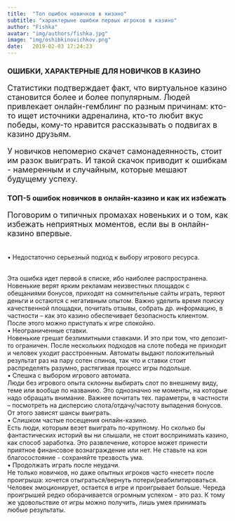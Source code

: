 ```yaml
---
title:  "Топ ошибок новичков в кизано"
subtitle: "характерыне ошибки первых игроков в казино"
author: "Fishka"
avatar: "img/authors/fishka.jpg"
image: "img/oshibkinovichkov.png"
date:   2019-02-03 17:24:23
---
```


### ОШИБКИ, ХАРАКТЕРНЫЕ ДЛЯ НОВИЧКОВ В КАЗИНО

<p style="font-size: 18px;">Статистики подтверждает факт, что виртуальное казино становится более и более популярным. Людей привлекает онлайн-гемблинг по разным причинам: кто-то ищет источники адреналина, кто-то любит вкус победы, кому-то нравится рассказывать о подвигах в казино друзьям. 
</p>

<p style="font-size: 18px;">У новичков непомерно скачет самонадеянность, стоит им разок выиграть. И такой скачок приводит к ошибкам - намеренным и случайным, которые мешают будущему успеху. 
</p>

### ТОП-5 ошибок новичков в онлайн-казино и как их избежать

<p style="font-size: 18px;">Поговорим о типичных промахах новеньких и о том, как избежать неприятных моментов, если вы в онлайн-казино впервые.

<br>• Недостаточно серьезный подход к выбору игрового ресурса.

<br>Эта ошибка идет первой в списке, ибо наиболее распространена. Новенькие верят ярким рекламам неизвестных площадок с обещаниями бонусов, приходят на сомнительные сайты играть, теряют деньги и остаются с негативным опытом. Важно уделить время поиску качественной площадки, почитать отзывы, собрать др. информацию, в частности – как это казино обеспечивает безопасность клиентом. После этого можно приступать к игре спокойно.
<br>• Неограниченные ставки.
<br>Новенькие грешат безлимитными ставками. И это при том, что депозит-то ограничен. После нескольких подходов на слоте победа не приходит и человек уходит расстроенным. Автоматы выдают положительный результат раз на пару сотен спинов, так что и ставки стоит распределять разумно, растягивая процесс игры подольше. 
<br>• Спешка с выбором игрового автомата.
<br>Люди без игрового опыта склонны выбирать слот по внешнему виду, теме или вообще по названию. Это однозначно не моменты, на которые надо обращать внимание. Важнее почитать тех. параметры, в частности – посмотреть на дисперсию слота/отдачу/частоту выпадения бонусов. От этого зависят шансы выиграть.
<br>• Слишком частые посещения онлайн-казино.
<br>Есть люди, которым везет выиграть по-крупному. Но сколько бы фантастических историй вы ни слышали, не стоит воспринимать казино, как способ заработка. Это развлечение, которое может принести приятное финансовое вознаграждение или нет. Не ставьте на кон благосостояние - сохраняйте трезвость ума. 
<br>• Продолжать играть после неудачи.
<br>Не только новичков, но даже опытных игроков часто «несет» после проигрыша: хочется отыграться/вернуть потери/реабилитироваться. Человек эмоционирует, остается в игре и проигрывает больше. Череда проигрышей редко оборачивается огромным успехом - это раз. К тому же удовольствие от игры можно получить, лишь умея принимать любые результаты. 

</p>
